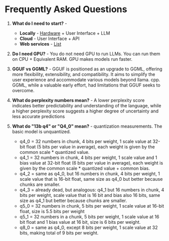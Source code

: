 # Frequently Asked Questions

1. **What do I need to start?** -
   * **Locally** - [Hardware](hardware.md) + User Interface + LLM
   * **Cloud** - User Interface + API
   * **Web services** - [List](online-servces.md)

3. **Do I need GPU?** - You do not need GPU to run LLMs. You can run them on CPU + Equivalent RAM. GPU makes models run faster.

4. **GGUF vs GGML?** - GGUF is positioned as an upgrade to GGML, offering more flexibility, extensibility, and compatibility. It aims to simplify the user experience and accommodate various models beyond llama. cpp. GGML, while a valuable early effort, had limitations that GGUF seeks to overcome.

5. **What do perplexity numbers mean?** - A lower perplexity score indicates better predictability and understanding of the language, while a higher perplexity score suggests a higher degree of uncertainty and less accurate predictions

6. **What do "13b q4" or "Q4_0" mean?** - quantization measurements. The basic model is unquantized. 
    * q4_0 = 32 numbers in chunk, 4 bits per weight, 1 scale value at 32-bit float (5 bits per value in average), each weight is given by the common scale * quantized value.  
    * q4_1 = 32 numbers in chunk, 4 bits per weight, 1 scale value and 1 bias value at 32-bit float (6 bits per value in average), each weight is given by the common scale * quantized value + common bias.
    * q4_2 = same as q4_0, but 16 numbers in chunk, 4 bits per weight, 1 scale value that is 16-bit float, same size as q4_0 but better because chunks are smaller.
    * q4_3 = already dead, but analogous: q4_1 but 16 numbers in chunk, 4 bits per weight, scale value that is 16 bit and bias also 16 bits, same size as q4_1 but better because chunks are smaller.
    * q5_0 = 32 numbers in chunk, 5 bits per weight, 1 scale value at 16-bit float, size is 5.5 bits per weight
    * q5_1 = 32 numbers in a chunk, 5 bits per weight, 1 scale value at 16 bit float and 1 bias value at 16 bit, size is 6 bits per weight.
    * q8_0 = same as q4_0, except 8 bits per weight, 1 scale value at 32 bits, making total of 9 bits per weight.
